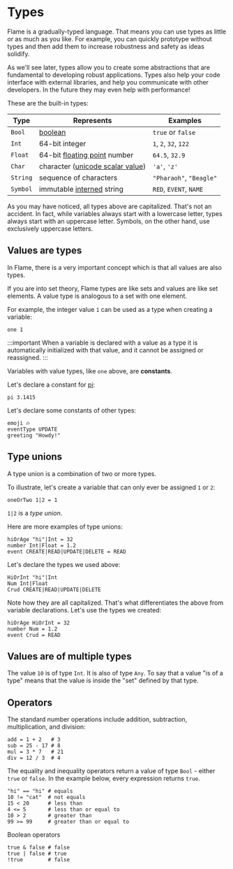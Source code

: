 # Types

Flame is a gradually-typed language.
That means you can use types as little or as much as you like.
For example, you can quickly prototype without types and then add them to increase robustness and safety as ideas solidify.

As we'll see later, types allow you to create some abstractions that are fundamental to developing robust applications.
Types also help your code interface with external libraries, and help you communicate with other developers.
In the future they may even help with performance!

These are the built-in types:

| Type     | Represents                                                                              | Examples
| -------- | --------------------------------------------------------------------------------------- | ----------------
| `Bool`   | [boolean](https://en.wikipedia.org/wiki/Boolean_data_type)                              | `true` or `false` 
| `Int`    | 64-bit integer                                                                          | `1`, `2`, `32`, `122`
| `Float`  | 64-bit [floating point](https://en.wikipedia.org/wiki/Floating-point_arithmetic) number | `64.5`, `32.9`
| `Char`   | character ([unicode scalar value](https://www.unicode.org/glossary/#unicode_scalar_value)) | `'a'`, `'z'`
| `String` | sequence of characters                                                                  | `"Pharaoh"`, `"Beagle"`
| `Symbol` | immutable [interned](https://en.wikipedia.org/wiki/Interning_(computer_science)) string | `RED`, `EVENT`, `NAME`

As you may have noticed, all types above are capitalized.
That's not an accident.
In fact, while variables always start with a lowercase letter, types always start with an uppercase letter.
Symbols, on the other hand, use exclusively uppercase letters.

## Values are types

In Flame, there is a very important concept which is that all values are also types.

If you are into set theory, Flame types are like sets and values are like set elements. A value type is analogous to a set with one element.

For example, the integer value `1` can be used as a type when creating a variable:

```flame
one 1
```

:::important
When a variable is declared with a value as a type it is automatically initialized with that value, and it cannot be assigned or reassigned.
:::

Variables with value types, like `one` above, are **constants**.

Let's declare a constant for [pi](https://en.wikipedia.org/wiki/Pi):

```flame
pi 3.1415
```

Let's declare some constants of other types:

```flame
emoji 🔥
eventType UPDATE
greeting "Howdy!"
```

## Type unions

A type union is a combination of two or more types.

To illustrate, let's create a variable that can only ever be assigned `1` or `2`:

```flame
oneOrTwo 1|2 = 1
```

`1|2` is a *type union*.

Here are more examples of type unions:

```flame
hiOrAge "hi"|Int = 32
number Int|Float = 1.2
event CREATE|READ|UPDATE|DELETE = READ
```

Let's declare the types we used above:

```flame
HiOrInt "hi"|Int
Num Int|Float
Crud CREATE|READ|UPDATE|DELETE 
```

Note how they are all capitalized. That's what differentiates the above from variable declarations.
Let's use the types we created:

```flame
hiOrAge HiOrInt = 32
number Num = 1.2
event Crud = READ
```

## Values are of multiple types

The value `10` is of type `Int`. It is also of type `Any`.
To say that a value "is of a type" means that the value is inside the "set" defined by that type.

## Operators

The standard number operations include addition, subtraction, multiplication, and division:

```flame
add = 1 + 2   # 3
sub = 25 - 17 # 8
mul = 3 * 7   # 21
div = 12 / 3  # 4
```

The equality and inequality operators return a value of type `Bool` - either `true` or `false`. In the example below, every expression returns `true`.

```flame
"hi" == "hi" # equals
10 != "cat"  # not equals
15 < 20      # less than
4 <= 5       # less than or equal to
10 > 2       # greater than
99 >= 99     # greater than or equal to
```

Boolean operators

```flame
true & false # false
true | false # true
!true        # false
```

